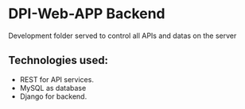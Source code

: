 # DPI-Web-APP Backend
Development folder served to control all APIs and datas on the server
## Technologies used:
- REST for API services.
- MySQL as database
- Django for backend.
